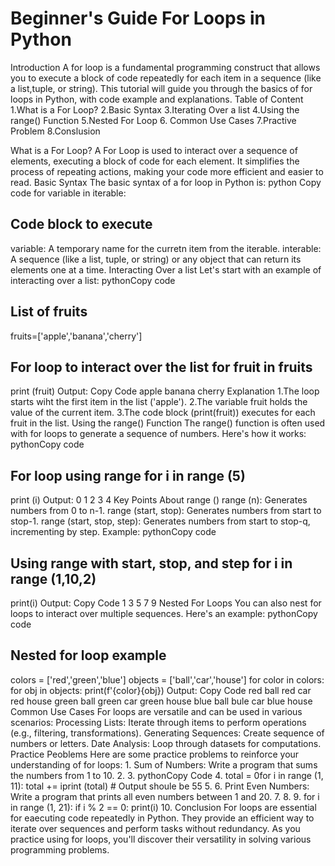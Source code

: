 # Beginner's Guide For Loops in Python

Introduction
A for loop is a fundamental programming construct that allows you to execute a block of code repeatedly for each item in a sequence (like a list,tuple, or string). This tutorial will guide you through the basics of for loops in Python, with code example and explanations.
Table of Content
1.What is a For Loop?
2.Basic Syntax
3.Iterating Over a list
4.Using the range() Function
5.Nested For Loop
6. Common Use Cases
7.Practive Problem
8.Conslusion

What is a For Loop?
A For Loop is used to interact over a sequence of elements, executing a block of code for each element. It simplifies the process of repeating actions, making your code more efficient and easier to read.
Basic Syntax
The basic syntax of a for loop in Python is:
python Copy code
for variable in iterable:

## Code block to execute

variable: A temporary name for the curretn item from the iterable.
interable: A sequence (like a list, tuple, or string) or any object that can return its elements one at a time.
Interacting Over a list
Let's start with an example of interacting over a list:
pythonCopy code

## List of fruits

fruits=['apple','banana','cherry']

## For loop to interact over the list for fruit in fruits

   print (fruit)
Output:
Copy Code
apple
banana
cherry
Explanation
1.The loop starts wiht the first item in the list ('apple').
2.The variable fruit holds the value of the current item.
3.The code block (print(fruit)) executes for each fruit in the list.
Using the range() Function
The range() function is often used with for loops to generate a sequence of numbers. Here's how it works:
pythonCopy code

## For loop using range for i in range (5)

   print (i)
Output:
0
1
2
3
4
Key Points About range ()
range (n): Generates numbers from 0 to n-1.
range (start, stop): Generates numbers from start to stop-1.
range (start, stop, step): Generates numbers from start to stop-q, incrementing by step.
Example:
pythonCopy code

## Using range with start, stop, and step for i in range (1,10,2)

   print(i)
Output:
Copy Code
1
3
5
7
9
Nested For Loops
You can also nest for loops to interact over multiple sequences.
Here's an example:
pythonCopy code

## Nested for loop example

colors = ['red','green','blue']
objects = ['ball','car','house']
for color in colors:
  for obj in objects:
      print(f'{color}{obj})
Output:
Copy Code
red ball red car red house green ball green car green house blue ball bule car blue house
Common Use Cases
For loops are versatile and can be used in various scenarios:
Processing Lists: Iterate through items to perform operations (e.g., filtering, transformations).
Generating Sequences: Create sequence of numbers or letters.
Date Analysis: Loop through datasets for computations.
Practice Peoblems
Here are some practice problems to reinforce your understanding of for loops:
1.
Sum of Numbers: Write a program that sums the numbers from 1 to 10.
2.
3.
pythonCopy Code
4.
total = 0for i in range (1, 11):
   total += iprint (total)  # Output shoule be 55
5.
6.
Print Even Numbers: Write a program that prints all even numbers between 1 and 20.
7.
8.
9.
for i in range (1, 21):
   if i % 2 == 0:
       print(i)
10.
Conclusion
For loops are essential for eaecuting code repeatedly in Python. They provide an efficient way to iterate over sequences and perform tasks without redundancy. As you practice using for loops, you'll discover their versatility in solving various programming problems.
